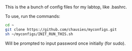 This is the a bunch of config files for my labtop, like .bashrc.

To use, run the commands:
```bash
cd ~
git clone https://github.com/chausies/myconfigs.git
sh ~/myconfigs/INIT_RUN_THIS.sh
```

Will be prompted to input password once initially (for sudo).
